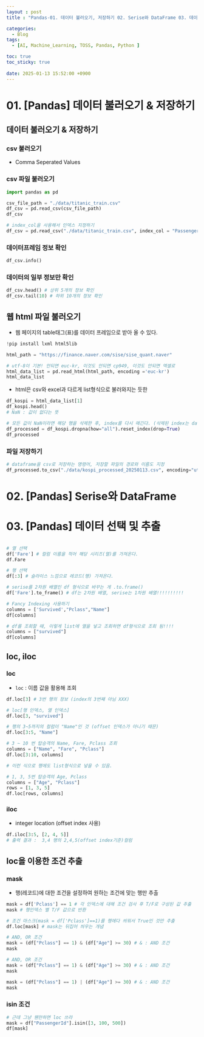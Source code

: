 ```yaml
---
layout : post
title : "Pandas-01. 데이터 불러오기, 저장하기 02. Serise와 DataFrame 03. 데이터 선택 및 추출"

categories:
  - Blog
tags:
  - [AI, Machine_Learning, TOSS, Pandas, Python ]

toc: true
toc_sticky: true
 
date: 2025-01-13 15:52:00 +0900
---
```

# 01. [Pandas] 데이터 불러오기 & 저장하기
## 데이터 불러오기 & 저장하기
### csv 불러오기
- Comma Seperated Values

### csv 파일 불러오기
```python
import pandas as pd

csv_file_path = "./data/titanic_train.csv"
df_csv = pd.read_csv(csv_file_path)
df_csv
```
```python
# index_col을 사용해서 인덱스 지정하기
df_csv = pd.read_csv("./data/titanic_train.csv", index_col = "PassengerId")
```
### 데이터프레임 정보 확인
```python
df_csv.info()
```

### 데이터의 일부 정보만 확인
```python
df_csv.head() # 상위 5개의 정보 확인
df_csv.tail(10) # 하위 10개의 정보 확인
```

## 웹 html 파일 불러오기
- 웹 페이지의 table태그(표)를 데이터 프레임으로 받아 올 수 있다.

```python
!pip install lxml html5lib 
```

```python
html_path = "https://finance.naver.com/sise/sise_quant.naver"

# utf-8이 기본! 안되면 euc-kr, 이것도 안되면 cp949, 이것도 안되면 엑셀로 
html_data_list = pd.read_html(html_path, encoding ='euc-kr')
html_data_list 

```
- html은 csv와 excel과 다르게 list형식으로 불러와지는 듯한
```python
df_kospi = html_data_list[1]
df_kospi.head()
# NaN : 값이 없다는 뜻 
```
```python
# 모든 값이 NaN이라면 해당 행을 삭제한 후, index를 다시 매긴다. (삭제된 index는 dataframe에 남기지 않고 drop한다.)
df_processed = df_kospi.dropna(how="all").reset_index(drop=True)
df_processed
```

### 파일 저장하기
```python
# dataframe을 csv로 저장하는 명령어, 저장할 파일의 경로와 이름도 지정
df_processed.to_csv("./data/kospi_processed_20250113.csv", encoding="utf-8")
```
# 02. [Pandas] Serise와 DataFrame

# 03. [Pandas] 데이터 선택 및 추출
```python

# 열 선택
df['Fare'] # 컬럼 이름을 적어 해당 시리즈(열)를 가져온다.
df.Fare

# 행 선택
df[:3] # 슬라이스 느낌으로 레코드(행) 가져온다.
```

```python
# serise를 2차원 배열인 df 형식으로 바꾸는 게 .to.frame()
df['Fare'].to_frame() # df는 2차원 배열, serise는 1차원 배열!!!!!!!!!!
```

```python
# Fancy Indexing 사용하기
columns = ['Survived',"Pclass","Name"]
df[columns]

# df를 조회할 때, 이렇게 list에 열을 넣고 조회하면 df형식으로 조회 됨!!!!
columns = ["survived"]
df[columns]
```

## loc, iloc

### loc
- `loc` : 이름 값을 활용해 조회

```python
df.loc[3] # 3번 행의 정보 (index의 3번째 아님 XXX)
```
```python
# loc[행 인덱스, 열 인덱스]
df.loc[3, "survived"]

# 행의 3~5까지의 컬럼이 "Name"인 것 (offset 인덱스가 아니기 때문)
df.loc[3:5, "Name"]

# 3 ~ 10 번 탑승객의 Name, Fare, Pclass 조회
columns = ["Name", "Fare", "Pclass"]
df.loc[3:10, columns]

```

```python
# 이런 식으로 행에도 list형식으로 넣을 수 있음.

# 1, 3, 5번 탑승객의 Age, Pclass
columns = ["Age", "Pclass"]
rows = [1, 3, 5]
df.loc[rows, columns]
```
### iloc
- integer location (offset index 사용)

```python
df.iloc[3:5, [2, 4, 5]]
# 출력 결과 :  3,4 행의 2,4,5(offset index기준)컬럼
```
## loc을 이용한 조건 추출 
### mask
- 행(레코드)에 대한 조건을 설정하여 원하는 조건에 맞는 행만 추출

```python
mask = df['Pclass'] == 1 # 각 인덱스에 대해 조건 검사 후 T/F로 구성된 값 추출
mask # 행인덱스 별 T/F 값으로 반환
```
```python
# 조건 마스크(mask = df['Pclass']==1)를 행에다 씌워서 True인 것만 추출
df.loc[mask] # mask는 뒤집어 씌우는 개념
```
```python
# AND, OR 조건
mask = (df["Pclass"] == 1) & (df["Age"] >= 30) # & : AND 조건
mask
```
```python
# AND, OR 조건
mask = (df["Pclass"] == 1) & (df["Age"] >= 30) # & : AND 조건
mask

mask = (df["Pclass"] == 1) | (df["Age"] >= 30) # & : AND 조건
mask
```
### isin 조건
```python
# 근데 그냥 웬만하면 loc 쓰라
mask = df["PassengerId"].isin([3, 100, 500]) 
df[mask]
```